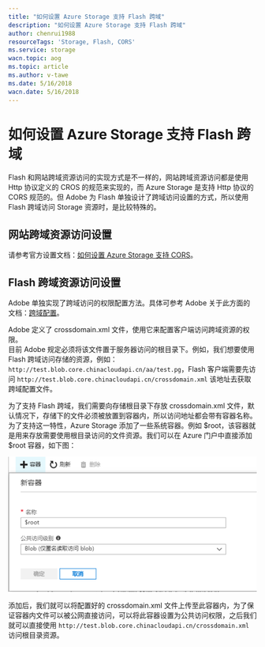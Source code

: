 ```yaml
---
title: "如何设置 Azure Storage 支持 Flash 跨域"
description: "如何设置 Azure Storage 支持 Flash 跨域"
author: chenrui1988
resourceTags: 'Storage, Flash, CORS'
ms.service: storage
wacn.topic: aog
ms.topic: article
ms.author: v-tawe
ms.date: 5/16/2018
wacn.date: 5/16/2018
---
```


# 如何设置 Azure Storage 支持 Flash 跨域

Flash 和网站跨域资源访问的实现方式是不一样的，网站跨域资源访问都是使用 Http 协议定义的 CROS 的规范来实现的，而 Azure Storage 是支持 Http 协议的 CORS 规范的。但 Adobe 为 Flash 单独设计了跨域访问设置的方式，所以使用 Flash 跨域访问 Storage 资源时，是比较特殊的。

## 网站跨域资源访问设置

请参考官方设置文档：[如何设置 Azure Storage 支持 CORS](https://docs.microsoft.com/zh-cn/rest/api/storageservices/cross-origin-resource-sharing--cors--support-for-the-azure-storage-services)。

## Flash 跨域资源访问设置

Adobe 单独实现了跨域访问的权限配置方法。具体可参考 Adobe 关于此方面的文档：[跨域配置](https://www.adobe.com/devnet-docs/acrobatetk/tools/AppSec/xdomain.html)。

Adobe 定义了 crossdomain.xml 文件，使用它来配置客户端访问跨域资源的权限。<br>
目前 Adobe 规定必须将该文件置于服务器访问的根目录下。例如，我们想要使用 Flash 跨域访问存储的资源，例如：`http://test.blob.core.chinacloudapi.cn/aa/test.pg`，Flash 客户端需要先访问 `http://test.blob.core.chinacloudapi.cn/crossdomain.xml` 该地址去获取跨域配置文件。

为了支持 Flash 跨域，我们需要向存储根目录下存放 crossdomain.xml 文件，默认情况下，存储下的文件必须被放置到容器内，所以访问地址都会带有容器名称。为了支持这一特性，Azure Storage 添加了一些系统容器。例如 $root，该容器就是用来存放需要使用根目录访问的文件资源。我们可以在 Azure 门户中直接添加 $root 容器，如下图：

![01](media/aog-storage-howto-support-flash-cors/01.png)

添加后，我们就可以将配置好的 crossdomain.xml 文件上传至此容器内，为了保证容器内文件可以被公网直接访问，可以将此容器设置为公共访问权限，之后我们就可以直接使用 `http://test.blob.core.chinacloudapi.cn/crossdomain.xml` 访问根目录资源。